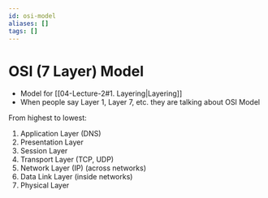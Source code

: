 ```yaml
---
id: osi-model
aliases: []
tags: []
---
```



# OSI (7 Layer) Model
- Model for [[04-Lecture-2#1. Layering|Layering]]
- When people say Layer 1, Layer 7, etc. they are talking about OSI Model

From highest to lowest:
1. Application Layer (DNS)
2. Presentation Layer
3. Session Layer
4. Transport Layer (TCP, UDP)
5. Network Layer (IP) (across networks)
6. Data Link Layer (inside networks)
7. Physical Layer
